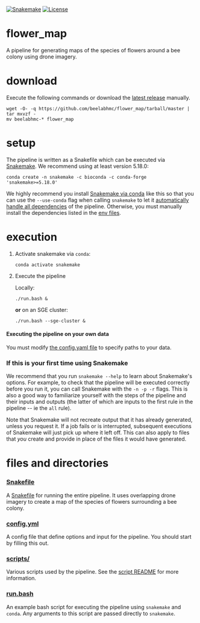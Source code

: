 [![Snakemake](https://img.shields.io/badge/snakemake-≥5.18.0-brightgreen.svg?style=flat-square)](https://snakemake.bitbucket.io)
[![License](https://img.shields.io/apm/l/vim-mode.svg)](LICENSE)

# flower_map
A pipeline for generating maps of the species of flowers around a bee colony using drone imagery.

# download
Execute the following commands or download the [latest release](https://github.com/beelabhmc/flower_map/releases/latest) manually.
```
wget -O- -q https://github.com/beelabhmc/flower_map/tarball/master | tar mxvzf -
mv beelabhmc-* flower_map
```

# setup
The pipeline is written as a Snakefile which can be executed via [Snakemake](https://snakemake.readthedocs.io). We recommend using at least version 5.18.0:
```
conda create -n snakemake -c bioconda -c conda-forge 'snakemake>=5.18.0'
```
We highly recommend you install [Snakemake via conda](https://snakemake.readthedocs.io/en/stable/getting_started/installation.html#installation-via-conda) like this so that you can use the `--use-conda` flag when calling `snakemake` to let it [automatically handle all dependencies](https://snakemake.readthedocs.io/en/stable/snakefiles/deployment.html#integrated-package-management) of the pipeline. Otherwise, you must manually install the dependencies listed in the [env files](envs).

# execution
1. Activate snakemake via `conda`:
    ```
    conda activate snakemake
    ```
2. Execute the pipeline

    Locally:
    ```
    ./run.bash &
    ```
    __or__ on an SGE cluster:
    ```
    ./run.bash --sge-cluster &
    ```

#### Executing the pipeline on your own data
You must modify [the config.yaml file](config.yml) to specify paths to your data.

### If this is your first time using Snakemake
We recommend that you run `snakemake --help` to learn about Snakemake's options. For example, to check that the pipeline will be executed correctly before you run it, you can call Snakemake with the `-n -p -r` flags. This is also a good way to familiarize yourself with the steps of the pipeline and their inputs and outputs (the latter of which are inputs to the first rule in the pipeline -- ie the `all` rule).

Note that Snakemake will not recreate output that it has already generated, unless you request it. If a job fails or is interrupted, subsequent executions of Snakemake will just pick up where it left off. This can also apply to files that *you* create and provide in place of the files it would have generated.

# files and directories
### [Snakefile](Snakefile)
A [Snakefile](https://snakemake.readthedocs.io/en/stable/) for running the entire pipeline. It uses overlapping drone imagery to create a map of the species of flowers surrounding a bee colony.

### [config.yml](config.yml)
A config file that define options and input for the pipeline. You should start by filling this out.

### [scripts/](scripts)
Various scripts used by the pipeline. See the [script README](scripts/README.md) for more information.

### [run.bash](run.bash)
An example bash script for executing the pipeline using `snakemake` and `conda`. Any arguments to this script are passed directly to `snakemake`.

